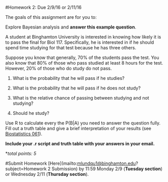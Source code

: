 #Homework 2: Due 2/9/16 or 2/11/16

The goals of this assignment are for you to:

Explore Bayesian analysis and **answer this example question**.

A student at Binghamton University is interested in knowing how likely it is to pass the final for Biol 117. Specifically, he is interested in if he should spend time studying for that test because he has three others.  

Suppose you know that generally, 70% of the students pass the test. You also know that 80% of those who pass studied at least 8 hours for the test. However, 20% of those who do study do not pass.


1. What is the probability that he will pass if he studies?

2. What is the probability that he will pass if he does not study?

3. What is the relative chance of passing between studying and not studying?

4. Should he study?

Use R to calculate every the P(B|A) you need to answer the question fully. Fill out a truth table and give a brief interpretation of your results (see [Biostatistics 061](http://biotoolbox.binghamton.edu/Biostatistics/2014%20Biostatistics%20Zar/Biostatistics%20Worksheets%20pdf/061-2014%20Biostatistics.pdf)). 

**Include your .r script and truth table with your answers in your email.**

**total points: 5*

#Submit Homework [Here](mailto:mlundqu1@binghamton.edu?subject=Homework 2 Submission) by 11:59 Monday 2/9 (**Tuesday section**) or Wednesday 2/11 (**Thursday section**).
